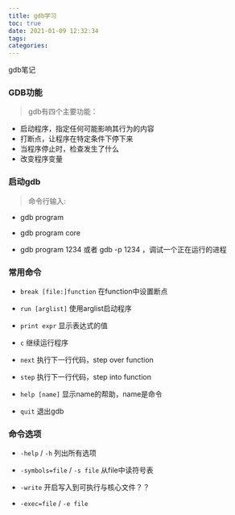 ```yaml
---
title: gdb学习
toc: true
date: 2021-01-09 12:32:34
tags:
categories:
---
```


gdb笔记

<!--more-->

### GDB功能

> gdb有四个主要功能：

* 启动程序，指定任何可能影响其行为的内容
* 打断点，让程序在特定条件下停下来
* 当程序停止时，检查发生了什么
* 改变程序变量

### 启动gdb

> 命令行输入:

* gdb program

* gdb program core
* gdb program 1234 或者 gdb -p 1234 ，调试一个正在运行的进程

### 常用命令

* `break [file:]function`   在function中设置断点
* `run [arglist]`  使用arglist启动程序

* `print expr` 显示表达式的值
* `c`  继续运行程序
* `next` 执行下一行代码，step over function
* `step` 执行下一行代码，step into function
* `help [name]` 显示name的帮助，name是命令
* `quit` 退出gdb

### 命令选项

* `-help` / `-h` 列出所有选项
* `-symbols=file` / `-s file` 从file中读符号表

* `-write` 开启写入到可执行与核心文件？？
* `-exec=file` / `-e file` 